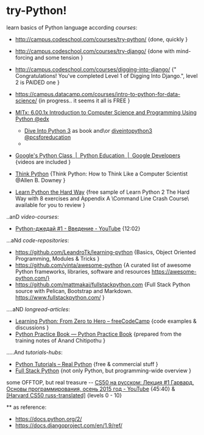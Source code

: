 # try-Python!
learn basics of Python language according _courses_:
- http://campus.codeschool.com/courses/try-python/ {done, quickly }
- http://campus.codeschool.com/courses/try-django/ {done with mind-forcing and some tension }
- http://campus.codeschool.com/courses/digging-into-django/ {" Congratulations! You've completed Level 1 of Digging Into Django.", level 2 is PAIDED one }
- https://campus.datacamp.com/courses/intro-to-python-for-data-science/ {in progress.. it seems it all is FREE }
- [MITx: 6.00.1x Introduction to Computer Science and Programming Using Python @edx](https://courses.edx.org/courses/course-v1:MITx+6.00.1x+2T2017_2/) 
  * [Dive Into Python 3](http://www.diveintopython3.net/) as book and\or [diveintopython3 @pcsforeducation](https://github.com/pcsforeducation/diveintopython3)
  * 

- [Google's Python Class  |  Python Education  |  Google Developers](https://developers.google.com/edu/python/) {videos are included }
- [Think Python](http://greenteapress.com/thinkpython/html/index.html) {Think Python: How to Think Like a Computer Scientist @Allen B. Downey }
- [Learn Python the Hard Way](https://learnpythonthehardway.org/book/) {free sample of Learn Python 2 The Hard Way with 8 exercises and Appendix A \Command Line Crash Course\ available for you to review } 

..anD _video-courses_:
- [Python-джедай #1 - Введение - YouTube](https://www.youtube.com/watch?v=ahe3WpBMdm4) {12:02}

...aNd _code-repositories_:
- https://github.com/LeandroTk/learning-python {Basics, Object Oriented Programming, Modules & Tricks }
- https://github.com/vinta/awesome-python {A curated list of awesome Python frameworks, libraries, software and resources https://awesome-python.com/} 
- https://github.com/mattmakai/fullstackpython.com {Full Stack Python source with Pelican, Bootstrap and Markdown. https://www.fullstackpython.com/ }

....aND _longread-articles_:
* [Learning Python: From Zero to Hero – freeCodeCamp](https://medium.freecodecamp.org/learning-python-from-zero-to-hero-120ea540b567) {code examples & discussions }
* [Python Practice Book — Python Practice Book](https://anandology.com/python-practice-book/index.html) {prepared from the training notes of Anand Chitipothu }

.....And _tutorials-hubs_:
- [Python Tutorials – Real Python](https://realpython.com/tutorials/) {free & commercial stuff }
- [Full Stack Python](https://www.fullstackpython.com/) {not only Python, but programming-wide overview }

some OFFTOP, but real treasure -- [CS50 на русском: Лекция #1 Гарвард, Основы программирования, осень 2015 год - YouTube](https://www.youtube.com/watch?v=SW_UCzFO7X0) {45:40} & [[Harvard CS50 russ-translated]](https://javarush.ru/quests/QUEST_HARVARD_CS50) {levels 0 - 10} 

** as reference:
- https://docs.python.org/2/ 
- https://docs.djangoproject.com/en/1.9/ref/ 
